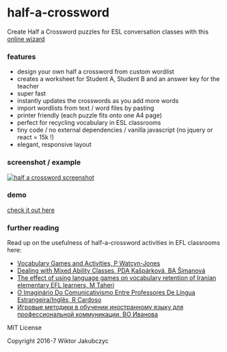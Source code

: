 # half-a-crossword
Create Half a Crossword puzzles for ESL conversation classes with this [online wizard](http://monolithpl.github.io/half-a-crossword)

### features
- design your own half a crossword from custom wordlist
- creates a worksheet for Student A, Student B and an answer key for the teacher
- super fast
- instantly updates the crosswords as you add more words
- import wordlists from text / word files by pasting
- printer friendly (each puzzle fits onto one A4 page)
- perfect for recycling vocabulary in ESL classrooms
- tiny code / no external dependencies / vanilla javascript (no jquery or react = 15k !)
- elegant, responsive layout

### screenshot / example
[![half a crossword screenshot](http://monolithpl.github.io/half-a-crossword/screenshot.png)](http://monolithpl.github.io/half-a-crossword)

### demo
[check it out here](http://monolithpl.github.io/half-a-crossword)

### further reading
Read up on the usefulness of half-a-crossword activities in EFL classrooms here:
- [Vocabulary Games and Activities, P Watcyn-Jones](http://ielts-house.net/Ebook/Vocabulary/Vocabulary%20Games%20and%20Activities%202.pdf)
- [Dealing with Mixed Ability Classes, PDA Kašpárková, BA Šimanová](http://is.muni.cz/th/104237/pedf_m/Diplomova_prace_Adela_Simanova.pdf)
- [The effect of using language games on vocabulary retention of Iranian elementary EFL learners, M Taheri](http://ojs.academypublisher.com/index.php/jltr/article/viewFile/jltr0503544549/9163)
- [O Imaginário Do Comunicativismo Entre Professores De Língua Estrangeira/Inglês, R Cardoso](http://www.leffa.pro.br/tela4/Textos/Textos/Teses/Rita_Tardin.pdf)
- [Игровые методики в обучении иностранному языку для профессиональной коммуникации, ВО Иванова](http://kguki.com/content/cms/files/21272.pdf#page=71)

MIT License

Copyright 2016-7 Wiktor Jakubczyc
